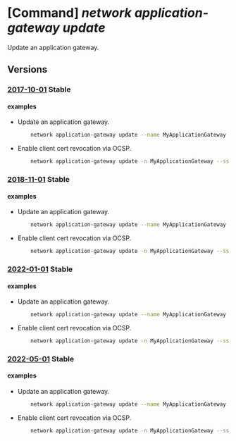 # [Command] _network application-gateway update_

Update an application gateway.

## Versions

### [2017-10-01](/Resources/mgmt-plane/L3N1YnNjcmlwdGlvbnMve30vcmVzb3VyY2Vncm91cHMve30vcHJvdmlkZXJzL21pY3Jvc29mdC5uZXR3b3JrL2FwcGxpY2F0aW9uZ2F0ZXdheXMve30=/2017-10-01.xml) **Stable**

<!-- mgmt-plane /subscriptions/{}/resourcegroups/{}/providers/microsoft.network/applicationgateways/{} 2017-10-01 -->

#### examples

- Update an application gateway.
    ```bash
        network application-gateway update --name MyApplicationGateway --resource-group MyResourceGroup --set sku.tier=WAF_v2
    ```

- Enable client cert revocation via OCSP.
    ```bash
        network application-gateway update -n MyApplicationGateway --ssl-profiles [0].client-auth-configuration.verify-client-revocation=OCSP
    ```

### [2018-11-01](/Resources/mgmt-plane/L3N1YnNjcmlwdGlvbnMve30vcmVzb3VyY2Vncm91cHMve30vcHJvdmlkZXJzL21pY3Jvc29mdC5uZXR3b3JrL2FwcGxpY2F0aW9uZ2F0ZXdheXMve30=/2018-11-01.xml) **Stable**

<!-- mgmt-plane /subscriptions/{}/resourcegroups/{}/providers/microsoft.network/applicationgateways/{} 2018-11-01 -->

#### examples

- Update an application gateway.
    ```bash
        network application-gateway update --name MyApplicationGateway --resource-group MyResourceGroup --set sku.tier=WAF_v2
    ```

- Enable client cert revocation via OCSP.
    ```bash
        network application-gateway update -n MyApplicationGateway --ssl-profiles [0].client-auth-configuration.verify-client-revocation=OCSP
    ```

### [2022-01-01](/Resources/mgmt-plane/L3N1YnNjcmlwdGlvbnMve30vcmVzb3VyY2Vncm91cHMve30vcHJvdmlkZXJzL21pY3Jvc29mdC5uZXR3b3JrL2FwcGxpY2F0aW9uZ2F0ZXdheXMve30=/2022-01-01.xml) **Stable**

<!-- mgmt-plane /subscriptions/{}/resourcegroups/{}/providers/microsoft.network/applicationgateways/{} 2022-01-01 -->

#### examples

- Update an application gateway.
    ```bash
        network application-gateway update --name MyApplicationGateway --resource-group MyResourceGroup --set sku.tier=WAF_v2
    ```

- Enable client cert revocation via OCSP.
    ```bash
        network application-gateway update -n MyApplicationGateway --ssl-profiles [0].client-auth-configuration.verify-client-revocation=OCSP
    ```

### [2022-05-01](/Resources/mgmt-plane/L3N1YnNjcmlwdGlvbnMve30vcmVzb3VyY2Vncm91cHMve30vcHJvdmlkZXJzL21pY3Jvc29mdC5uZXR3b3JrL2FwcGxpY2F0aW9uZ2F0ZXdheXMve30=/2022-05-01.xml) **Stable**

<!-- mgmt-plane /subscriptions/{}/resourcegroups/{}/providers/microsoft.network/applicationgateways/{} 2022-05-01 -->

#### examples

- Update an application gateway.
    ```bash
        network application-gateway update --name MyApplicationGateway --resource-group MyResourceGroup --set sku.tier=WAF_v2
    ```

- Enable client cert revocation via OCSP.
    ```bash
        network application-gateway update -n MyApplicationGateway --ssl-profiles [0].client-auth-configuration.verify-client-revocation=OCSP
    ```
